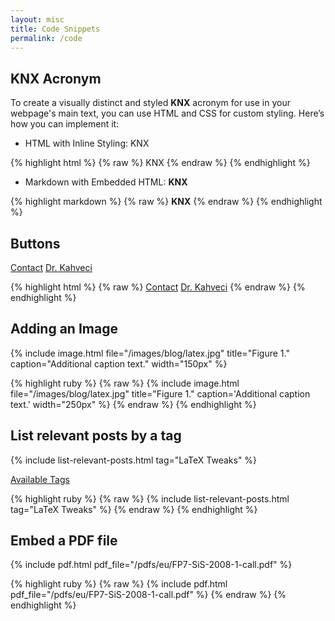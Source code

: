```yaml
---
layout: misc
title: Code Snippets
permalink: /code
---
```


## **<span class="knx"><span class="k">K</span><span class="nx">NX</span></span>** Acronym

To create a visually distinct and styled **<span class="knx"><span class="k">K</span><span class="nx">NX</span></span>** acronym for use in your webpage's main text, you can use HTML and CSS for custom styling. Here’s how you can implement it:

- HTML with Inline Styling: <span class="knx"><span class="k">K</span><span class="nx">NX</span></span>

{% highlight html %}
{% raw %}
<span class="knx"><span class="k">K</span><span class="nx">NX</span></span>
{% endraw %}
{% endhighlight %}

- Markdown with Embedded HTML: **<span class="knx"><span class="k">K</span><span class="nx">NX</span></span>**

{% highlight markdown %}
{% raw %}
**<span class="knx"><span class="k">K</span><span class="nx">NX</span></span>**
{% endraw %}
{% endhighlight %}

## Buttons

<a href="/contact" class="btn btn-primary">Contact</a>
<a href="/murat" class="btn btn-secondary">Dr. Kahveci</a>


{% highlight html %}
{% raw %}
<a href="/contact" class="btn btn-primary">Contact</a>
<a href="/murat" class="btn btn-secondary">Dr. Kahveci</a>
{% endraw %}
{% endhighlight %}

## Adding an Image

{% include image.html
file="/images/blog/latex.jpg"
title="Figure 1."
caption="Additional
caption text."
width="150px"
%}

{% highlight ruby %}
{% raw %}
{% include image.html 
   file="/images/blog/latex.jpg" 
   title="Figure 1." 
   caption='Additional 
   caption text.' 
   width="250px" 
%}
{% endraw %}
{% endhighlight %}

## List relevant posts by a tag

{% include list-relevant-posts.html tag="LaTeX Tweaks" %}

<a href="/blog/tags/" class="btn btn-secondary">Available Tags</a>

{% highlight ruby %}
{% raw %}
{% include list-relevant-posts.html tag="LaTeX Tweaks" %}
{% endraw %}
{% endhighlight %}

## Embed a PDF file

{% include pdf.html pdf_file="/pdfs/eu/FP7-SiS-2008-1-call.pdf" %}

{% highlight ruby %}
{% raw %}
{% include pdf.html pdf_file="/pdfs/eu/FP7-SiS-2008-1-call.pdf" %}
{% endraw %}
{% endhighlight %}

